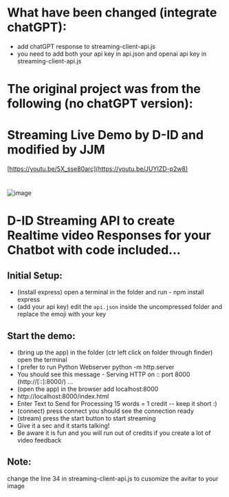 # What have been changed (integrate chatGPT):

 * add chatGPT response to streaming-client-api.js
 * you need to add both your api key in api.json and openai api key in streaming-client-api.js

# The original project was from the following (no chatGPT version):

# Streaming Live Demo by D-ID and modified by JJM
[https://youtu.be/5X_sse80arc](https://youtu.be/JUYIZD-p2w8)
#
![image](https://github.com/jjmlovesgit/d-id_streams/assets/47751509/1706072d-19cb-44a3-865e-2657ace373df)
# D-ID Streaming API to create Realtime video Responses for your Chatbot with code included...

## Initial Setup:
* (install express) open a terminal in the folder and run  - npm install express
* (add your api key) edit the `api.json` inside the uncompressed folder and replace the emoji with your key


## Start the demo:
* (bring up the app) in the folder (ctr left click on folder through finder) open the terminal
* I prefer to run Python Webserver python -m http.server
* You should see this message - Serving HTTP on :: port 8000 (http://[::]:8000/) ...
* (open the app) in the browser add localhost:8000
* http://localhost:8000/index.html
* Enter Text to Send for Processing 15 words = 1 credit -- keep it short :)
* (connect) press connect you should see the connection ready
* (stream) press the start button to start streaming
* Give it a sec and it starts talking!
* Be aware it is fun and you will run out of credits if you create a lot of video feedback

## Note:
change the line 34 in streaming-client-api.js to cusomize the avitar to your image
